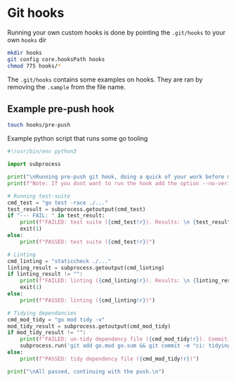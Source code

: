 # Git hooks

Running your own custom hooks is done by pointing the ```.git/hooks``` to your own ```hooks``` dir

```sh
mkdir hooks
git config core.hooksPath hooks
chmod 775 hooks/*
```

The ```.git/hooks``` contains some examples on hooks. They are ran by removing the ```.sample``` from the file name.

## Example pre-push hook

```sh
touch hooks/pre-push
```

Example python script that runs some go tooling

```python
#!/usr/bin/env python3

import subprocess

print("\nRunning pre-push git hook, doing a quick of your work before making it visualble to your colleages")
print(f"Note: If you dont want to run the hook add the option --no-verify \n")

# Running test-suite
cmd_test = "go test -race ./..."
test_result = subprocess.getoutput(cmd_test)
if "--- FAIL: " in test_result:
    print(f"FAILED: test suite ({cmd_test!r}). Results: \n {test_result}")
    exit(1)
else:
    print(f"PASSED: test suite ({cmd_test!r})")

# Linting
cmd_linting = "staticcheck ./..."
linting_result = subprocess.getoutput(cmd_linting)
if linting_result != "":
    print(f"FAILED: linting ({cmd_linting!r}). Results: \n {linting_result}")
    exit(1)
else:
    print(f"PASSED: linting ({cmd_linting!r})")

# Tidying dependancies
cmd_mod_tidy = "go mod tidy -v"
mod_tidy_result = subprocess.getoutput(cmd_mod_tidy)
if mod_tidy_result != "":
    print(f"FAILED: un-tidy dependency file ({cmd_mod_tidy!r}). Commiting new dependancies")
    subprocess.run('git add go.mod go.sum && git commit -m "ci: tidying dependancies"')
else:
    print(f"PASSED: tidy dependency file ({cmd_mod_tidy!r})")

print("\nAll passed, continuing with the push.\n")
```
